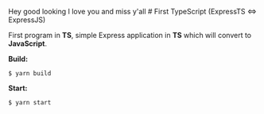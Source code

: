 Hey good looking I love you and miss y'all # First TypeScript (ExpressTS <=> ExpressJS)

First program in **TS**, simple Express application in **TS** which will convert to **JavaScript**.

**Build:**

```
$ yarn build
```

**Start:**

```
$ yarn start
```

